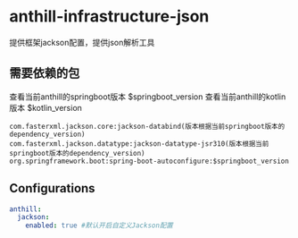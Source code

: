 # anthill-infrastructure-json

提供框架jackson配置，提供json解析工具

## 需要依赖的包

查看当前anthill的springboot版本 $springboot_version
查看当前anthill的kotlin版本 $kotlin_version

```
com.fasterxml.jackson.core:jackson-databind(版本根据当前springboot版本的dependency_version)
com.fasterxml.jackson.datatype:jackson-datatype-jsr310(版本根据当前springboot版本的dependency_version)
org.springframework.boot:spring-boot-autoconfigure:$springboot_version
```

## Configurations

~~~yml
anthill:
  jackson:
    enabled: true #默认开启自定义Jackson配置
~~~

